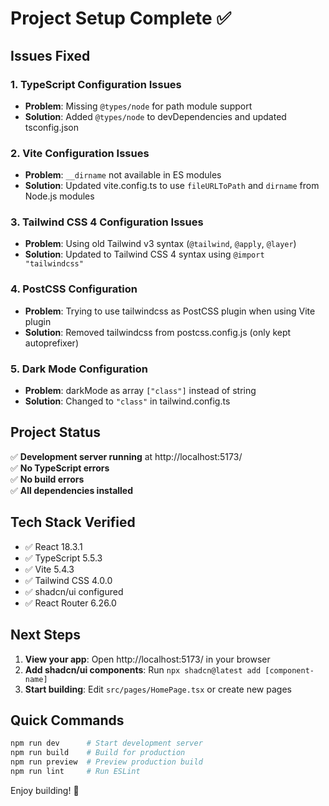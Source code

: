# Project Setup Complete ✅

## Issues Fixed

### 1. TypeScript Configuration Issues
- **Problem**: Missing `@types/node` for path module support
- **Solution**: Added `@types/node` to devDependencies and updated tsconfig.json

### 2. Vite Configuration Issues  
- **Problem**: `__dirname` not available in ES modules
- **Solution**: Updated vite.config.ts to use `fileURLToPath` and `dirname` from Node.js modules

### 3. Tailwind CSS 4 Configuration Issues
- **Problem**: Using old Tailwind v3 syntax (`@tailwind`, `@apply`, `@layer`)
- **Solution**: Updated to Tailwind CSS 4 syntax using `@import "tailwindcss"`

### 4. PostCSS Configuration
- **Problem**: Trying to use tailwindcss as PostCSS plugin when using Vite plugin
- **Solution**: Removed tailwindcss from postcss.config.js (only kept autoprefixer)

### 5. Dark Mode Configuration
- **Problem**: darkMode as array `["class"]` instead of string
- **Solution**: Changed to `"class"` in tailwind.config.ts

## Project Status

✅ **Development server running** at http://localhost:5173/  
✅ **No TypeScript errors**  
✅ **No build errors**  
✅ **All dependencies installed**

## Tech Stack Verified

- ✅ React 18.3.1
- ✅ TypeScript 5.5.3
- ✅ Vite 5.4.3
- ✅ Tailwind CSS 4.0.0
- ✅ shadcn/ui configured
- ✅ React Router 6.26.0

## Next Steps

1. **View your app**: Open http://localhost:5173/ in your browser
2. **Add shadcn/ui components**: Run `npx shadcn@latest add [component-name]`
3. **Start building**: Edit `src/pages/HomePage.tsx` or create new pages

## Quick Commands

```bash
npm run dev      # Start development server
npm run build    # Build for production
npm run preview  # Preview production build
npm run lint     # Run ESLint
```

Enjoy building! 🚀

